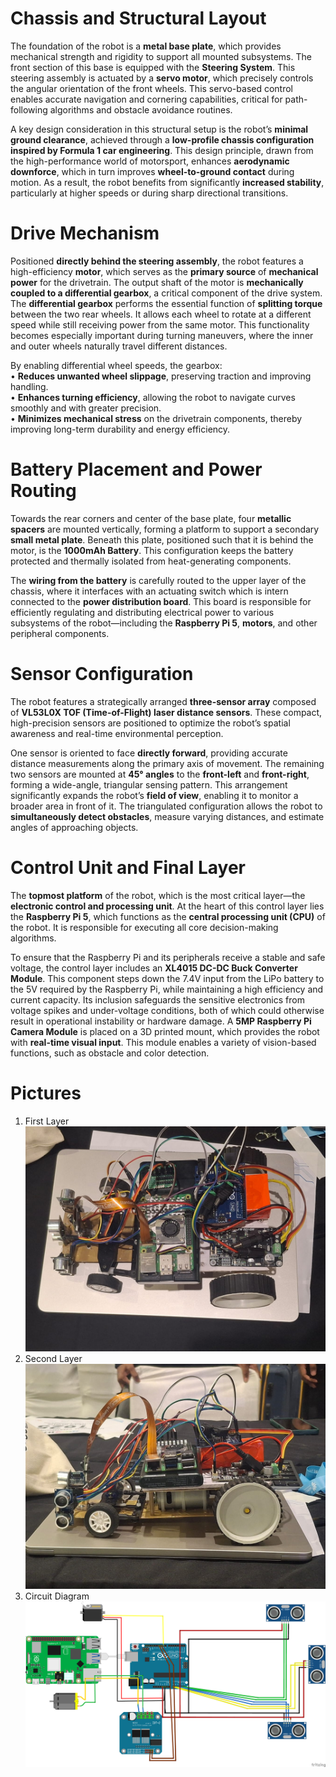 # Chassis and Structural Layout 
  
The foundation of the robot is a **metal base plate**, which provides mechanical strength and rigidity to support all mounted subsystems. The front section of this base is equipped with the **Steering System**. This steering assembly is actuated by a **servo motor**, which precisely controls the angular orientation of the front wheels. This servo-based control enables accurate navigation and cornering capabilities, critical for path-following algorithms and obstacle avoidance routines.  
  
A key design consideration in this structural setup is the robot’s **minimal ground clearance**, achieved through a **low-profile chassis configuration inspired by Formula 1 car engineering**. This design principle, drawn from the high-performance world of motorsport, enhances **aerodynamic downforce**, which in turn improves **wheel-to-ground contact** during motion. As a result, the robot benefits from significantly **increased stability**, particularly at higher speeds or during sharp directional transitions.  
  
# Drive Mechanism 
  
Positioned **directly behind the steering assembly**, the robot features a high-efficiency **motor**, which serves as the **primary source** of **mechanical power** for the drivetrain. The output shaft of the motor is **mechanically coupled to a differential gearbox**, a critical component of the drive system. The **differential gearbox** performs the essential function of **splitting torque** between the two rear wheels. It allows each wheel to rotate at a different speed while still receiving power from the same motor. This functionality becomes especially important during turning maneuvers, where the inner and outer wheels naturally travel different distances.  
  
By enabling differential wheel speeds, the gearbox:  
	•	**Reduces unwanted wheel slippage**, preserving traction and improving handling.  
	•	**Enhances turning efficiency**, allowing the robot to navigate curves smoothly and with greater precision.  
	•	**Minimizes mechanical stress** on the drivetrain components, thereby improving long-term durability and energy efficiency. 
  
# Battery Placement and Power Routing
  
Towards the rear corners and center of the base plate, four **metallic spacers** are mounted vertically, forming a platform to support a secondary **small metal plate**. Beneath this plate, positioned such that it is behind the motor, is the **1000mAh Battery**. This configuration keeps the battery protected and thermally isolated from heat-generating components.  
  
The **wiring from the battery** is carefully routed to the upper layer of the chassis, where it interfaces with an actuating switch which is intern connected to the **power distribution board**. This board is responsible for efficiently regulating and distributing electrical power to various subsystems of the robot—including the **Raspberry Pi 5**, **motors**, and other peripheral components. 
  
# Sensor Configuration  
  
The robot features a strategically arranged **three-sensor array** composed of **VL53L0X TOF (Time-of-Flight) laser distance sensors**. These compact, high-precision sensors are positioned to optimize the robot’s spatial awareness and real-time environmental perception.  
  
One sensor is oriented to face **directly forward**, providing accurate distance measurements along the primary axis of movement. The remaining two sensors are mounted at **45° angles** to the **front-left** and **front-right**, forming a wide-angle, triangular sensing pattern. This arrangement significantly expands the robot’s **field of view**, enabling it to monitor a broader area in front of it. The triangulated configuration allows the robot to **simultaneously detect obstacles**, measure varying distances, and estimate angles of approaching objects.  
  
# Control Unit and Final Layer  
  
The **topmost platform** of the robot, which is the most critical layer—the **electronic control and processing unit**. At the heart of this control layer lies the **Raspberry Pi 5**, which functions as the **central processing unit (CPU)** of the robot. It is responsible for executing all core decision-making algorithms.  
  
To ensure that the Raspberry Pi and its peripherals receive a stable and safe voltage, the control layer includes an **XL4015 DC-DC Buck Converter Module**. This component steps down the 7.4V input from the LiPo battery to the 5V required by the Raspberry Pi, while maintaining a high efficiency and current capacity. Its inclusion safeguards the sensitive electronics from voltage spikes and under-voltage conditions, both of which could otherwise result in operational instability or hardware damage. A **5MP Raspberry Pi Camera Module** is placed on a 3D printed mount, which provides the robot with **real-time visual input**. This module enables a variety of vision-based functions, such as obstacle and color detection.   
  
# Pictures  
 
1. First Layer  
![FirstLayer.jpg](Attachments/FirstLayer.jpg)  
2. Second Layer  
![SecondLayer.jpg](Attachments/SecondLayer.jpg) 
3. Circuit Diagram  
![CircuitDiagram.jpg](Attachments/CircuitDiagram.jpg)
